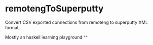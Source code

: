 # remotengToSuperputty

Convert CSV exported connections from remoteng to superputty XML format.

Mostly an haskell learning playground ^^